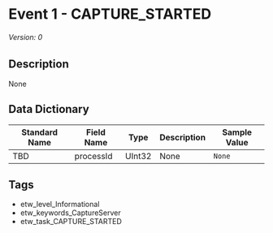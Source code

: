 # Event 1 - CAPTURE_STARTED
###### Version: 0

## Description
None

## Data Dictionary
|Standard Name|Field Name|Type|Description|Sample Value|
|---|---|---|---|---|
|TBD|processId|UInt32|None|`None`|

## Tags
* etw_level_Informational
* etw_keywords_CaptureServer
* etw_task_CAPTURE_STARTED
